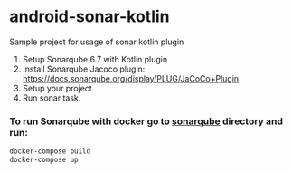# android-sonar-kotlin
Sample project for usage of sonar kotlin plugin

1. Setup Sonarqube 6.7 with Kotlin plugin
2. Install Sonarqube Jacoco plugin: https://docs.sonarqube.org/display/PLUG/JaCoCo+Plugin
2. Setup your project
3. Run sonar task.

### To run Sonarqube with docker go to [sonarqube](sonarqube) directory and run:

```bash
docker-compose build
docker-compose up
```